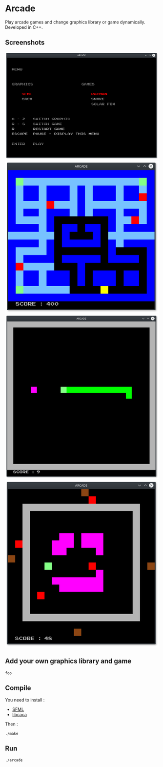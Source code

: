 # Arcade

Play arcade games and change graphics library or game dynamically. Developed in C++.

## Screenshots

![alt text](https://raw.githubusercontent.com/qlem/Arcade/master/screenshots/menu_sfml.png)
![alt text](https://raw.githubusercontent.com/qlem/Arcade/master/screenshots/pacman_sfml.png)
![alt text](https://raw.githubusercontent.com/qlem/Arcade/master/screenshots/snake_sfml.png)
![alt text](https://raw.githubusercontent.com/qlem/Arcade/master/screenshots/solar_sfml.png)

## Add your own graphics library and game

```
foo
```

## Compile

You need to install :

* [SFML](https://www.sfml-dev.org/index-fr.php)
* [libcaca](http://caca.zoy.org/wiki/libcaca)

Then :

```
./make
```

## Run

```
./arcade
```